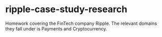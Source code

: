 # ripple-case-study-research
Homework covering the FinTech company Ripple. The relevant domains they fall under is Payments and Cryptocurrency.
